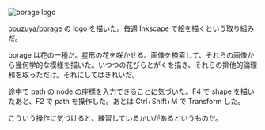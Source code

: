 ![borage  logo](https://cloud.githubusercontent.com/assets/1221346/17835502/ab6dfd62-67aa-11e6-80cc-f296dec8868b.png)

[bouzuya/borage][] の logo を描いた。毎週 Inkscape で絵を描くという取り組みだ。

borage は花の一種だ。星形の花を咲かせる。画像を検索して、それらの画像から幾何学的な模様を描いた。いつつの花びらとがくを描き、それらの排他的論理和を取っただけ。それにしてはきれいだ。

途中で path の node の座標を入力できることに気づいた。F4 で shape を描いたあと、F2 で path を操作した。あとは Ctrl+Shift+M で Transform した。

こういう操作に気づけると、練習しているかいがあるというものだ。

[bouzuya/borage]: https://github.com/bouzuya/borage
